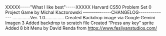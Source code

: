XXXXX-----"What I like best"-----XXXXX
Harvard CS50 Problem Set 0
Project Game by Michal Kaczorowski
--------------CHANGELOG--------------
..............Ver. 1.0...............
Created Backdrop image via Google Gemini Imagen 3
Added backdrop to scratch file
Created “Press any key” sprite
Added 8 bit Menu by David Renda from https://www.fesliyanstudios.com/
